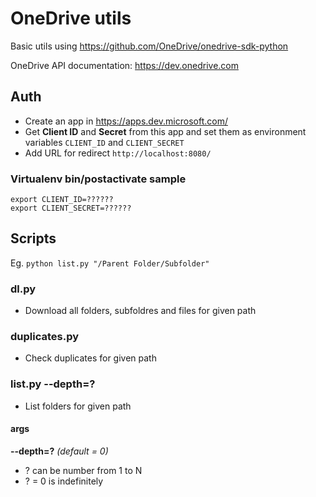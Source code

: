 # OneDrive utils

Basic utils using https://github.com/OneDrive/onedrive-sdk-python

OneDrive API documentation: https://dev.onedrive.com

## Auth

- Create an app in https://apps.dev.microsoft.com/
- Get **Client ID** and **Secret** from this app and set them as environment variables `CLIENT_ID` and `CLIENT_SECRET`
- Add URL for redirect `http://localhost:8080/`

### Virtualenv bin/postactivate sample
```
export CLIENT_ID=??????
export CLIENT_SECRET=??????
```

## Scripts

Eg. `python list.py "/Parent Folder/Subfolder"`

### dl.py <path>
- Download all folders, subfoldres and files for given path

### duplicates.py <path>
- Check duplicates for given path

### list.py <path> --depth=?
- List folders for given path

#### args
**--depth=?** *(default = 0)*
- ? can be number from 1 to N
- ? = 0 is indefinitely
